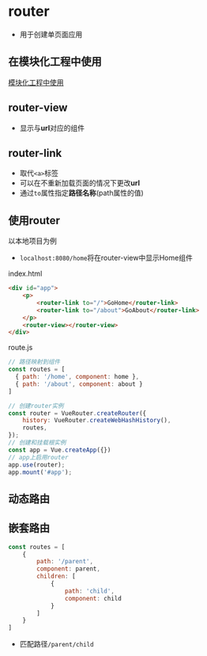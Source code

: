 # router

- 用于创建单页面应用

## 在模块化工程中使用

[模块化工程中使用](Vue_Router_Use_In_Modular_Project.md)

## router-view

- 显示与**url**对应的组件

## router-link

- 取代`<a>`标签
- 可以在不重新加载页面的情况下更改**url**
- 通过`to`属性指定**路径名称**(path属性的值)
## 使用router

以本地项目为例

- `localhost:8080/home`将在router-view中显示Home组件

index.html

```html
<div id="app">
    <p>
        <router-link to="/">GoHome</router-link>
        <router-link to="/about">GoAbout</router-link>
    </p>
    <router-view></router-view>
</div>
```

route.js

```js
// 路径映射到组件
const routes = [
  { path: '/home', component: home },
  { path: '/about', component: about }
]

// 创建router实例
const router = VueRouter.createRouter({
    history: VueRouter.createWebHashHistory(),
    routes,
});
// 创建和挂载根实例
const app = Vue.createApp({})
// app上启用router
app.use(router);
app.mount('#app');
```

## 动态路由

## 嵌套路由

```js
const routes = [
    {
        path: '/parent',
        component: parent,
        children: [
            {
                path: 'child',
                component: child
            }
        ]
    }
]
```

- 匹配路径`/parent/child`

